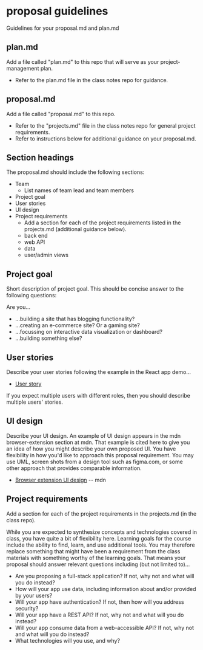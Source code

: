 # proposal guidelines

Guidelines for your proposal.md and plan.md

## plan.md

Add a file called "plan.md" to this repo that will serve as your project-management plan.

* Refer to the plan.md file in the class notes repo for guidance.

## proposal.md

Add a file called "proposal.md" to this repo.

* Refer to the "projects.md" file in the class notes repo for general project requirements.
* Refer to instructions below for additional guidance on your proposal.md.

## Section headings

The proposal.md should include the following sections:

* Team
  * List names of team lead and team members
* Project goal
* User stories
* UI design
* Project requirements
  * Add a section for each of the project requirements listed in the projects.md (additional guidance below).
  * back end
  * web API
  * data
  * user/admin views

## Project goal

Short description of project goal. This should be concise answer to the following questions:

Are you...

* ...building a site that has blogging functionality?
* ...creating an e-commerce site?  Or a gaming site?
* ...focussing on interactive data visualization or dashboard?
* ...building something else?

## User stories

Describe your user stories following the example in the React app demo...

* [User story](https://developer.mozilla.org/en-US/docs/Learn/Tools_and_testing/Client-side_JavaScript_frameworks/React_todo_list_beginning#our_apps_user_stories)

If you expect multiple users with different roles, then you should describe multiple users' stories.

## UI design

Describe your UI design.
An example of UI design appears in the mdn browser-extension section at mdn. That example is cited here to give you an
idea of how you might describe your own proposed UI. You have flexibility in how you'd like to approach this
proposal requirement. You may use UML, screen shots from a design tool such as figma.com, or some other approach that provides
comparable information.

* [Browser extension UI design](https://developer.mozilla.org/en-US/docs/Mozilla/Add-ons/WebExtensions/user_interface) -- mdn

## Project requirements

Add a section for each of the project requirements in the projects.md (in the class repo).

While you are expected to synthesize concepts and technologies covered in class, 
you have quite a bit of flexibility here. 
Learning goals for the course include the ability to find, learn, and use additional tools. 
You may therefore replace something that might have been a requirement from the class materials 
with something worthy of the learning goals. 
That means your proposal should answer relevant questions including (but not limited to)...

* Are you proposing a full-stack application?  If not, why not and what will you do instead?
* How will your app use data, including information about and/or provided by your users?
* Will your app have authentication? If not, then how will you address security?
* Will your app have a REST API? If not, why not and what will you do instead?
* Will your app consume data from a web-accessible API? If not, why not and what will you do instead?
* What technologies will you use, and why?
